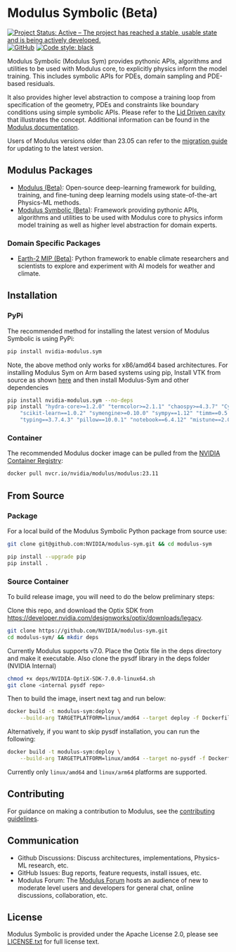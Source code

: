 # Modulus Symbolic (Beta)

<!-- markdownlint-disable -->
[![Project Status: Active – The project has reached a stable, usable state and is being actively developed.](https://www.repostatus.org/badges/latest/active.svg)](https://www.repostatus.org/#active)
[![GitHub](https://img.shields.io/github/license/NVIDIA/modulus-sym)](https://github.com/NVIDIA/modulus-sym/blob/master/LICENSE.txt)
[![Code style: black](https://img.shields.io/badge/code%20style-black-000000.svg)](https://github.com/psf/black)
<!-- markdownlint-enable -->

Modulus Symbolic (Modulus Sym) provides pythonic APIs, algorithms and utilities to be used with Modulus core, to explicitly physics inform the model training. This includes symbolic APIs for PDEs, domain sampling and PDE-based residuals.  

It also provides higher level abstraction to compose a training loop from specification of the geometry, PDEs and constraints like boundary conditions using simple symbolic APIs. 
Please refer to the [Lid Driven cavity](https://docs.nvidia.com/deeplearning/modulus/modulus-sym/user_guide/basics/lid_driven_cavity_flow.html) that illustrates the concept.
Additional information can be found in the [Modulus documentation](https://docs.nvidia.com/modulus/index.html#sym).

Users of Modulus versions older than 23.05 can refer to the [migration guide](https://docs.nvidia.com/deeplearning/modulus/migration-guide/index.html)
for updating to the latest version.

## Modulus Packages

- [Modulus (Beta)](https://github.com/NVIDIA/modulus): Open-source deep-learning framework for building, training, and fine-tuning deep learning models using state-of-the-art Physics-ML methods.
- [Modulus Symbolic (Beta)](https://github.com/NVIDIA/modulus-sym): Framework providing pythonic APIs, algorithms and utilities to be used with Modulus core to physics inform model training as well as higher level abstraction for domain experts.

### Domain Specific Packages

- [Earth-2 MIP (Beta)](https://github.com/NVIDIA/earth2mip): Python framework to enable climate researchers and scientists to explore and experiment with AI models for weather and climate.

## Installation

### PyPi

The recommended method for installing the latest version of Modulus Symbolic is using PyPi:

```bash
pip install nvidia-modulus.sym
```

Note, the above method only works for x86/amd64 based architectures. For installing Modulus Sym on Arm based systems using pip, 
Install VTK from source as shown [here](https://gitlab.kitware.com/vtk/vtk/-/blob/v9.2.6/Documentation/dev/build.md?ref_type=tags#python-wheels) and then install Modulus-Sym and other dependencies

```bash
pip install nvidia-modulus.sym --no-deps
pip install "hydra-core>=1.2.0" "termcolor>=2.1.1" "chaospy>=4.3.7" "Cython==0.29.28" "numpy-stl==2.16.3" "opencv-python==4.5.5.64" \
    "scikit-learn==1.0.2" "symengine>=0.10.0" "sympy==1.12" "timm==0.5.4" "torch-optimizer==0.3.0" "transforms3d==0.3.1" \
    "typing==3.7.4.3" "pillow==10.0.1" "notebook==6.4.12" "mistune==2.0.3" "pint==0.19.2" "tensorboard>=2.8.0"
```

### Container

The recommended Modulus docker image can be pulled from the [NVIDIA Container Registry](https://catalog.ngc.nvidia.com/orgs/nvidia/teams/modulus/containers/modulus):

```bash
docker pull nvcr.io/nvidia/modulus/modulus:23.11
```

## From Source

### Package

For a local build of the Modulus Symbolic Python package from source use:

```Bash
git clone git@github.com:NVIDIA/modulus-sym.git && cd modulus-sym

pip install --upgrade pip
pip install .
```

### Source Container

To build release image, you will need to do the below preliminary steps:

Clone this repo, and download the Optix SDK from
<https://developer.nvidia.com/designworks/optix/downloads/legacy>.

```bash
git clone https://github.com/NVIDIA/modulus-sym.git
cd modulus-sym/ && mkdir deps
```

Currently Modulus supports v7.0. Place the Optix file in the deps directory and make it
executable. Also clone the pysdf library in the deps folder (NVIDIA Internal)

```bash
chmod +x deps/NVIDIA-OptiX-SDK-7.0.0-linux64.sh 
git clone <internal pysdf repo>
```

Then to build the image, insert next tag and run below:

```bash
docker build -t modulus-sym:deploy \
    --build-arg TARGETPLATFORM=linux/amd64 --target deploy -f Dockerfile .
```

Alternatively, if you want to skip pysdf installation, you can run the following:

```bash
docker build -t modulus-sym:deploy \
    --build-arg TARGETPLATFORM=linux/amd64 --target no-pysdf -f Dockerfile .
```

Currently only `linux/amd64` and `linux/arm64` platforms are supported.

## Contributing

For guidance on making a contribution to Modulus, see the [contributing guidelines](https://github.com/NVIDIA/modulus-sym/blob/main/CONTRIBUTING.md).

## Communication

- Github Discussions: Discuss architectures, implementations, Physics-ML research, etc.
- GitHub Issues: Bug reports, feature requests, install issues, etc.
- Modulus Forum: The [Modulus Forum](https://forums.developer.nvidia.com/c/physics-simulation/modulus-physics-ml-model-framework)
hosts an audience of new to moderate level users and developers for general chat, online
discussions, collaboration, etc.

## License

Modulus Symbolic is provided under the Apache License 2.0, please see
[LICENSE.txt](./LICENSE.txt) for full license text.

